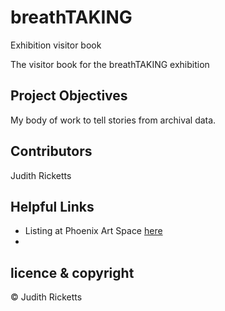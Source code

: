 # breathTAKING
Exhibition visitor book


The visitor book for the breathTAKING exhibition

## Project Objectives
My body of work to tell stories from archival data.

## Contributors
Judith Ricketts 


## Helpful Links

* Listing at Phoenix Art Space [here](https://www.phoenixbrighton.org/Events/breathtaking/)  
* 

## licence & copyright
© Judith Ricketts 
